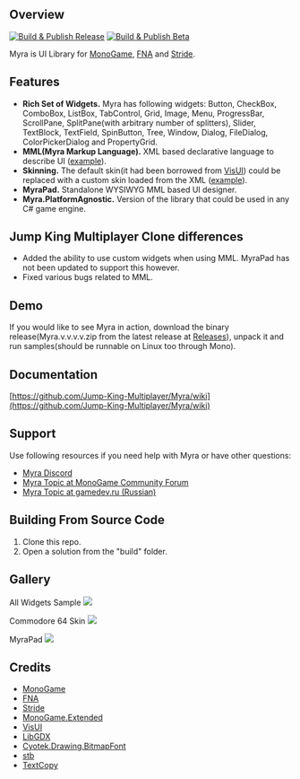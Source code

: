 ## Overview
[![Build & Publish Release](https://github.com/Jump-King-Multiplayer/Myra/actions/workflows/build-and-publish-release.yml/badge.svg?branch=master)](https://github.com/Jump-King-Multiplayer/Myra/actions/workflows/build-and-publish-release.yml)
[![Build & Publish Beta](https://github.com/Jump-King-Multiplayer/Myra/actions/workflows/build-and-publish-beta.yml/badge.svg)](https://github.com/Jump-King-Multiplayer/Myra/actions/workflows/build-and-publish-beta.yml)

Myra is UI Library for [MonoGame](http://www.monogame.net/), [FNA](https://github.com/FNA-XNA/FNA) and [Stride](https://github.com/stride3d/stride).

## Features
* **Rich Set of Widgets.** Myra has following widgets: Button, CheckBox, ComboBox, ListBox, TabControl, Grid, Image, Menu, ProgressBar, ScrollPane, SplitPane(with arbitrary number of splitters), Slider, TextBlock, TextField, SpinButton, Tree, Window, Dialog, FileDialog, ColorPickerDialog and PropertyGrid.
* **MML(Myra Markup Language).** XML based declarative language to describe UI ([example](/samples/Myra.Samples.AllWidgets/allControls.xmmp)).
* **Skinning.**  The default skin(it had been borrowed from [VisUI](https://github.com/kotcrab/vis-ui)) could be replaced with a custom skin loaded from the XML ([example](/samples/Myra.Samples.CustomUIStylesheet/Resources/ui_stylesheet.xmms)).
* **MyraPad.** Standalone WYSIWYG MML based UI designer.
* **Myra.PlatformAgnostic.** Version of the library that could be used in any C# game engine.

## Jump King Multiplayer Clone differences
* Added the ability to use custom widgets when using MML. MyraPad has not been updated to support this however.
* Fixed various bugs related to MML.

## Demo
If you would like to see Myra in action, download the binary release(Myra.v.v.v.v.zip from the latest release at [Releases](https://github.com/Jump-King-Multiplayer/Myra/releases)), unpack it and run samples(should be runnable on Linux too through Mono).

## Documentation
[https://github.com/Jump-King-Multiplayer/Myra/wiki](https://github.com/Jump-King-Multiplayer/Myra/wiki)

## Support
Use following resources if you need help with Myra or have other questions:
* [Myra Discord](https://discord.gg/ZeHxhCY)
* [Myra Topic at MonoGame Community Forum](http://community.monogame.net/t/myra-ui-library-for-the-monogame)
* [Myra Topic at gamedev.ru (Russian)](https://gamedev.ru/code/forum/?id=241617)

## Building From Source Code
1. Clone this repo.
2. Open a solution from the "build" folder.

## Gallery
All Widgets Sample
![](/images/AllWidgetsSample.png)

Commodore 64 Skin
![](/images/CustomStylesheetSample.png)

MyraPad
![](/images/MyraPad.png)

## Credits
* [MonoGame](http://www.monogame.net/)
* [FNA](https://github.com/FNA-XNA/FNA)
* [Stride](https://github.com/stride3d/stride)
* [MonoGame.Extended](https://github.com/craftworkgames/MonoGame.Extended)
* [VisUI](https://github.com/kotcrab/vis-editor/wiki/VisUI)
* [LibGDX](http://libgdx.badlogicgames.com/)
* [Cyotek.Drawing.BitmapFont](https://github.com/cyotek/Cyotek.Drawing.BitmapFont)
* [stb](https://github.com/nothings/stb)
* [TextCopy](https://github.com/SimonCropp/TextCopy)
